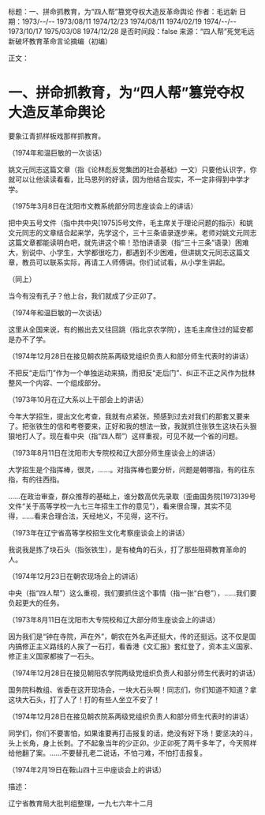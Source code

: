 标题：一、拼命抓教育，为“四人帮”篡党夺权大造反革命舆论
作者：毛远新
日期：1973/--/-- 1973/08/11 1974/12/23 1974/08/11 1974/02/19 1974/--/-- 1973/10/17 1975/03/08 1974/12/28
是否时间段：false
来源：“四人帮”死党毛远新破坏教育革命言论摘编（初编）

正文：

# 一、拼命抓教育，为“四人帮”篡党夺权大造反革命舆论

要象江青抓样板戏那样抓教育。

（1974年和温巨敏的一次谈话）

姚文元同志这篇文章（指《论林彪反党集团的社会基础》一文）只要他认识字，你就可以让他读读看看，比马恩列的好读，因为他结合现实，不一定非得到中学才学。

（1975年3月8日在沈阳市文教系统部分同志座谈会上的讲话）

把中央五号文件（指中共中央[1975]5号文件，毛主席关于理论问题的指示）和姚文元同志的文章结合起来学，先学这个，三十三条语录逐步来。老师对姚文元同志这篇文章都能读明白吧，就先讲这个嘛！恐怕讲语录（指“三十三条”语录）困难大，别说中、小学生，大学都很吃力，都遇到不少困难，但讲姚文元同志这篇文章，教员可以联系实际，再请工人师傅讲。你们试试看，从小学生讲起。

（同上）

当今有没有孔子？他上台，我们就成了少正卯了。

（1974年和温巨敏的一次谈话）

这里从全国来说，有的搬出去又往回跳（指北京农学院），连毛主席住过的延安都是办不了学。

（1974年12月28日在接见朝农院系两级党组织负责人和部分师生代表时的讲话）

不把反“走后门”作为一个单独运动来搞，而把反“走后门”、纠正不正之风作为批林整风一个内容、一个组成部分。

（1973年10月在辽大系以上干部会上的讲话）

今年大学招生，提出文化考查，我就有点紧张，预感到过去对我们的那套又要来了。把张铁生的信和考卷要来，正好和我的想法一致，我就抓住张铁生这块石头狠狠地打人了。现在看中央（指“四人帮”）这样重视，可见不就一个省的问题。

（1973年8月11日在沈阳市大专院校和辽大部分师生座谈会上的讲话）

大学招生是个指挥棒，很灵，……。对指挥棒也要分析，问题是朝哪指，有的往东指，有的往西指。

……在政治审查，群众推荐的基础上，谁分数高优先录取（歪曲国务院[1973]39号文件“关于高等学校一九七三年招生工作的意见”），看来很合理，其实不见得，……看来合理合法，天经地义，不见得，这不行。

（1973年在辽宁省高等学校招生文化考察座谈会上的讲话）

我说我是拣了块石头（指张铁生），是有棱角的石头，打了那些阻碍教育革命的人。

（1974年12月23日在朝农现场会上的讲话）

中央（指“四人帮”）这么重视，我们要抓住这个事情（指一张“白卷”），……我们要负起更大的任务。

（1973年8月11日在沈阳市大专院校和辽大部分师生座谈会上的讲话）

因为我们是“钟在寺院，声在外”，朝农在外名声还挺大，传的还挺远。这不仅是国内搞修正主义路线的人挨了一石打，看香港《文汇报》套红登了，资本主义国家、修正主义国家都挨了一石头。

（1974年12月28日在接见朝阳农学院两级党组织负责人和部分师生代表时的讲话）

国务院科教组、省委在这开现场会，一块大石头啊！同志们，你们知道不知道？拿这块大石头，打了人了！打的有些人坐立不安了！

（1974年12月28日在接见朝农院系两级党组织负责人和部分师生代表时的讲话）

同学们，你们不要害怕，如果谁要再打击报复的话，绝没有好下场！要坚决的斗，头上长角，身上长刺。了不起象当年的少正卯。少正卯死了两千多年了，今天照样给他翻了案。……不要替孔老二说话，不怕刁难，不怕打击报复。

（1974年2月19日在鞍山四十三中座谈会上的讲话）

描述：

辽宁省教育局大批判组整理，一九七六年十二月

